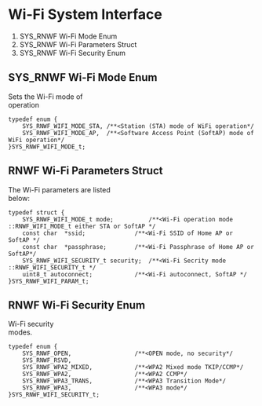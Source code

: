 # Wi-Fi System Interface

1.  SYS\_RNWF Wi-Fi Mode Enum
2.  SYS\_RNWF Wi-Fi Parameters Struct
3.  SYS\_RNWF Wi-Fi Security Enum

## SYS\_RNWF Wi-Fi Mode Enum

Sets the Wi-Fi mode of<br /> operation

``` {#CODEBLOCK_AGN_1P5_TYB .language-c}
typedef enum {
    SYS_RNWF_WIFI_MODE_STA, /**<Station (STA) mode of WiFi operation*/
    SYS_RNWF_WIFI_MODE_AP,  /**<Software Access Point (SoftAP) mode of WiFi operation*/
}SYS_RNWF_WIFI_MODE_t;
```

## RNWF Wi-Fi Parameters Struct

The Wi-Fi parameters are listed<br /> below:

``` {#CODEBLOCK_LRZ_2P5_TYB .language-c}
typedef struct {
    SYS_RNWF_WIFI_MODE_t mode;          /**<Wi-Fi operation mode ::RNWF_WIFI_MODE_t either STA or SoftAP */
    const char  *ssid;              /**<Wi-Fi SSID of Home AP or SoftAP */
    const char  *passphrase;        /**<Wi-Fi Passphrase of Home AP or SoftAP*/
    SYS_RNWF_WIFI_SECURITY_t security;  /**<Wi-Fi Secrity mode ::RNWF_WIFI_SECURITY_t */
    uint8_t autoconnect;            /**<Wi-Fi autoconnect, SoftAP */
}SYS_RNWF_WIFI_PARAM_t;
```

## RNWF Wi-Fi Security Enum

Wi-Fi security<br /> modes.

``` {#CODEBLOCK_MDP_KP5_TYB .language-c}
typedef enum {
    SYS_RNWF_OPEN,                  /**<OPEN mode, no security*/
    SYS_RNWF_RSVD,                  
    SYS_RNWF_WPA2_MIXED,            /**<WPA2 Mixed mode TKIP/CCMP*/
    SYS_RNWF_WPA2,                  /**<WPA2 CCMP*/
    SYS_RNWF_WPA3_TRANS,            /**<WPA3 Transition Mode*/
    SYS_RNWF_WPA3,                  /**<WPA3 mode*/
}SYS_RNWF_WIFI_SECURITY_t;
```


